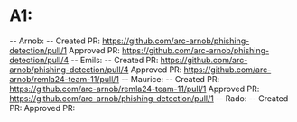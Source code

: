 # A1:
-- Arnob: --
Created PR: https://github.com/arc-arnob/phishing-detection/pull/1
Approved PR: https://github.com/arc-arnob/phishing-detection/pull/4
-- Emils: --
Created PR: https://github.com/arc-arnob/phishing-detection/pull/4
Approved PR: https://github.com/arc-arnob/remla24-team-11/pull/1
-- Maurice: --
Created PR: https://github.com/arc-arnob/remla24-team-11/pull/1
Approved PR: https://github.com/arc-arnob/phishing-detection/pull/1
-- Rado: --
Created PR: 
Approved PR: 